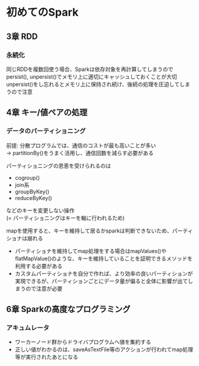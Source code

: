 # 初めてのSpark
## 3章 RDD
### 永続化
同じRDDを複数回使う場合、Sparkは依存対象を再計算してしまうのでpersist(), unpersist()でメモリ上に適切にキャッシュしておくことが大切  
unpersist()をし忘れるとメモリ上に保持され続け、後続の処理を圧迫してしまうので注意

## 4章 キー/値ペアの処理
### データのパーティショニング
前提: 分散プログラムでは、通信のコストが最も高いことが多い  
→ partitionBy()をうまく活用し、通信回数を減らす必要がある  

パーティショニングの恩恵を受けられるのは
- cogroup()
- join系
- groupByKey()
- reduceByKey()

などのキーを変更しない操作  
(= パーティショニングはキーを軸に行われるため)  

mapを使用すると、キーを維持して居るかsparkは判断できないため、パーティショナは崩れる  
- パーティショナを維持してmap処理をする場合はmapValues()やflatMapValue()のような、キーを維持していることを証明できるメソッドを利用する必要がある  
- カスタムパーティショナを自分で作れば、より効率の良いパーティションが実現できるが、パーティションごとにデータ量が偏ると全体に影響が出てしまうので注意が必要

## 6章 Sparkの高度なプログラミング
### アキュムレータ
- ワーカーノード群からドライバプログラムへ値を集約する
- 正しい値がわかるのは、saveAsTextFile等のアクションが行われてmap処理等が実行されたあとになる
